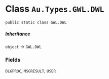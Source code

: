 # Class `Au.Types.GWL.DWL`

```
public static class GWL.DWL
```

##### Inheritance

`object` → `GWL.DWL`

### Fields

`DLGPROC`, `MSGRESULT`, `USER`